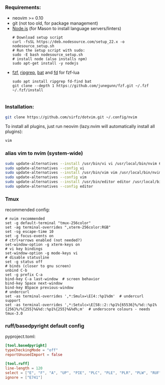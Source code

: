 ### Requirements:

* neovim >= 0.10
* git (not too old, for package management)
* [Node.js](https://github.com/nodesource/distributions#debian-and-ubuntu-based-distributions) (for Mason to install language servers/linters)
    ```
    # Download setup script
    curl -fsSL https://deb.nodesource.com/setup_22.x -o nodesource_setup.sh
    # Run the setup script with sudo:
    sudo -E bash nodesource_setup.sh
    # install node (also installs npm)
    sudo apt-get install -y nodejs
* [fzf](https://github.com/junegunn/fzf), [ripgrep](https://github.com/BurntSushi/ripgrep), [bat](https://github.com/sharkdp/bat) and [fd](https://github.com/sharkdp/fd) for fzf-lua
    ```
    sudo apt install ripgrep fd-find bat
    git clone --depth 1 https://github.com/junegunn/fzf.git ~/.fzf
    ~/.fzf/install
    ```
    ```
    
### Installation:

```sh
git clone https://github.com/sirfz/dotvim.git ~/.config/nvim
```

To install all plugins, just run neovim (lazy.nvim will automatically install all plugins):

```sh
vim
```

### alias vim to nvim (system-wide)

```bash
sudo update-alternatives --install /usr/bin/vi vi /usr/local/bin/nvim 60
sudo update-alternatives --config vi
sudo update-alternatives --install /usr/bin/vim vim /usr/local/bin/nvim 60
sudo update-alternatives --config vim
sudo update-alternatives --install /usr/bin/editor editor /usr/local/bin/nvim 60
sudo update-alternatives --config editor
```

### Tmux

recommended config:

```
# nvim recommended
set -g default-terminal "tmux-256color"
set -ag terminal-overrides ",xterm-256color:RGB"
set -sg escape-time 10
set -g focus-events on
# ctrl+arrows enabled (not needed?)
set-window-option -g xterm-keys on
# vi key bindings
set-window-option -g mode-keys vi
# disable statusline
set -g status off
# binds (closer to gnu screen)
unbind C-b
set -g prefix C-a
bind-key C-a last-window  # screen behavior
bind-key Space next-window
bind-key BSpace previous-window
# undercurl
set -as terminal-overrides ',*:Smulx=\E[4::%p1%dm'  # undercurl support
set -as terminal-overrides ',*:Setulc=\E[58::2::%p1%{65536}%/%d::%p1%{256}%/%{255}%&%d::%p1%{255}%&%d%;m'  # underscore colours - needs tmux-3.0
```

### ruff/basedpyright default config

pyproject.toml:

```toml
[tool.basedpyright]
typeCheckingMode = "off"
reportUnusedImport = false

[tool.ruff]
line-length = 120
select = ["E", "F", "A", "UP", "PIE", "PLC", "PLE", "PLR", "PLW", "RUF"]
ignore = ["E741"]
```
